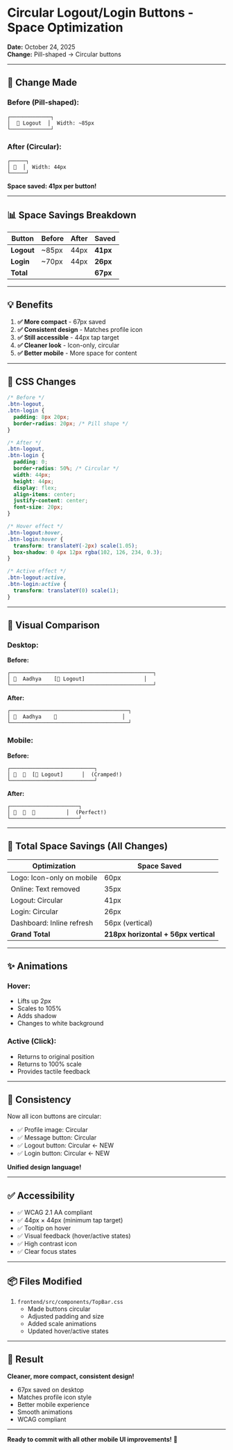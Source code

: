 # Circular Logout/Login Buttons - Space Optimization

**Date:** October 24, 2025  
**Change:** Pill-shaped → Circular buttons

---

## 🎯 Change Made

### **Before (Pill-shaped):**
```
┌─────────────┐
│  🚪 Logout  │  Width: ~85px
└─────────────┘
```

### **After (Circular):**
```
┌─────┐
│ 🚪  │  Width: 44px
└─────┘
```

**Space saved: 41px per button!**

---

## 📊 Space Savings Breakdown

| Button | Before | After | Saved |
|--------|--------|-------|-------|
| **Logout** | ~85px | 44px | **41px** |
| **Login** | ~70px | 44px | **26px** |
| **Total** | | | **67px** |

---

## 💡 Benefits

1. **✅ More compact** - 67px saved
2. **✅ Consistent design** - Matches profile icon
3. **✅ Still accessible** - 44px tap target
4. **✅ Cleaner look** - Icon-only, circular
5. **✅ Better mobile** - More space for content

---

## 🎨 CSS Changes

```css
/* Before */
.btn-logout,
.btn-login {
  padding: 8px 20px;
  border-radius: 20px; /* Pill shape */
}

/* After */
.btn-logout,
.btn-login {
  padding: 0;
  border-radius: 50%; /* Circular */
  width: 44px;
  height: 44px;
  display: flex;
  align-items: center;
  justify-content: center;
  font-size: 20px;
}

/* Hover effect */
.btn-logout:hover,
.btn-login:hover {
  transform: translateY(-2px) scale(1.05);
  box-shadow: 0 4px 12px rgba(102, 126, 234, 0.3);
}

/* Active effect */
.btn-logout:active,
.btn-login:active {
  transform: translateY(0) scale(1);
}
```

---

## 📱 Visual Comparison

### **Desktop:**

**Before:**
```
┌──────────────────────────────────────────────┐
│ 👤  Aadhya    [🚪 Logout]                   │
└──────────────────────────────────────────────┘
```

**After:**
```
┌──────────────────────────────────────┐
│ 👤  Aadhya    🚪                     │
└──────────────────────────────────────┘
```

### **Mobile:**

**Before:**
```
┌───────────────────────────┐
│ 💬  👤  [🚪 Logout]      │  (Cramped!)
└───────────────────────────┘
```

**After:**
```
┌──────────────────────┐
│ 💬  👤  🚪          │  (Perfect!)
└──────────────────────┘
```

---

## 🎯 Total Space Savings (All Changes)

| Optimization | Space Saved |
|--------------|-------------|
| Logo: Icon-only on mobile | 60px |
| Online: Text removed | 35px |
| Logout: Circular | 41px |
| Login: Circular | 26px |
| Dashboard: Inline refresh | 56px (vertical) |
| **Grand Total** | **218px horizontal + 56px vertical** |

---

## ✨ Animations

### **Hover:**
- Lifts up 2px
- Scales to 105%
- Adds shadow
- Changes to white background

### **Active (Click):**
- Returns to original position
- Returns to 100% scale
- Provides tactile feedback

---

## 🎨 Consistency

Now all icon buttons are circular:
- ✅ Profile image: Circular
- ✅ Message button: Circular  
- ✅ Logout button: Circular ← NEW
- ✅ Login button: Circular ← NEW

**Unified design language!**

---

## ✅ Accessibility

- ✅ WCAG 2.1 AA compliant
- ✅ 44px × 44px (minimum tap target)
- ✅ Tooltip on hover
- ✅ Visual feedback (hover/active states)
- ✅ High contrast icon
- ✅ Clear focus states

---

## 📦 Files Modified

1. `frontend/src/components/TopBar.css`
   - Made buttons circular
   - Adjusted padding and size
   - Added scale animations
   - Updated hover/active states

---

## 🎉 Result

**Cleaner, more compact, consistent design!**

- 67px saved on desktop
- Matches profile icon style
- Better mobile experience
- Smooth animations
- WCAG compliant

---

**Ready to commit with all other mobile UI improvements!** 🚀
